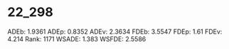 # 22_298

ADEb: 1.9361
ADEp: 0.8352
ADEv: 2.3634
FDEb: 3.5547
FDEp: 1.61
FDEv: 4.214
Rank: 1171
WSADE: 1.383
WSFDE: 2.5586